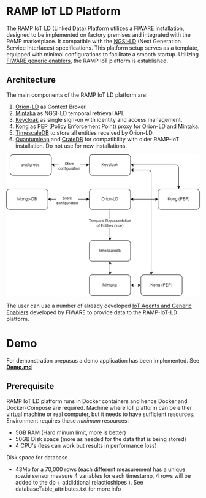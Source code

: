 # RAMP IoT LD Platform
The RAMP IoT LD (Linked Data) Platform utilizes a FIWARE installation, designed to be implemented on factory premises and integrated with the RAMP marketplace. It compatible with the [NGSI-LD](https://www.etsi.org/deliver/etsi_gs/CIM/001_099/009/01.07.01_60/gs_cim009v010701p.pdf) (Next Generation Service Interfaces) specifications. This platform setup serves as a template, equipped with minimal configurations to facilitate a smooth startup. Utilizing [FIWARE generic enablers](https://github.com/FIWARE/catalogue), the RAMP IoT platform is established. 

## Architecture 
The main components of the RAMP IoT LD platform are:
1. [Orion-LD](https://github.com/FIWARE/context.Orion-LD) as Context Broker.
2. [Mintaka](https://github.com/FIWARE/mintaka) as NGSI-LD temporal retrieval API.
3. [Keycloak](https://www.keycloak.org/) as single sign-on with identity and access management.
4. [Kong](https://github.com/FIWARE/kong-plugins-fiware) as PEP (Policy Enforcement Point) proxy for Orion-LD and Mintaka.
5. [TimescaleDB](https://www.timescale.com/) to store all entities received by Orion-LD.
6. [Quantumleap](https://github.com/orchestracities/ngsi-timeseries-api) and [CrateDB](https://cratedb.com) for compatibility with older RAMP-IoT installation. Do not use for new installations.

![RAMP IoT LD Architecture](RAMP-IOT.png)

The user can use a number of already developed [IoT Agents and Generic Enablers](https://github.com/FIWARE/catalogue#interface-with-iot-robots-and-third-party-systems) developed by FIWARE to provide data to the RAMP-IoT-LD platform.

# Demo
For demonstration prepusus a demo application has been implemented. See **[Demo.md](demo/Demo.md)**

## Prerequisite
RAMP IoT LD platform runs in Docker containers and hence Docker and Docker-Compose are required. Machine where IoT platform can be either virtual machine or real computer, but it needs to have sufficient resources. Environment requires these _minimum_ resources:
- 5GB RAM (Hard minum limit, more is better)
- 50GB Disk space (more as needed for the data that is being stored)
- 4 CPU's (less can work but results in performance loss)

Disk space for database
- 43Mb for a 70,000 rows (each different measurement has a unique row.ie sensor measure 4 variables for each timestamp, 4 rows will be added to the db + addidtional relactioshipes ).
See databaseTable_attributes.txt for more info
